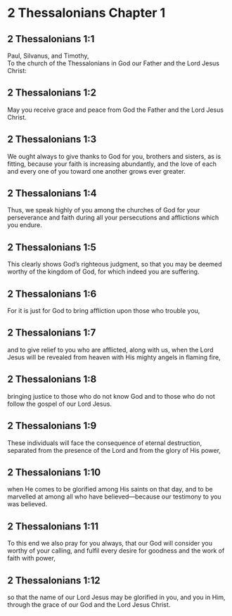 # 2 Thessalonians Chapter 1

## 2 Thessalonians 1:1

Paul, Silvanus, and Timothy,  
To the church of the Thessalonians in God our Father and the Lord Jesus Christ:

## 2 Thessalonians 1:2

May you receive grace and peace from God the Father and the Lord Jesus Christ.

## 2 Thessalonians 1:3

We ought always to give thanks to God for you, brothers and sisters, as is fitting, because your faith is increasing abundantly, and the love of each and every one of you toward one another grows ever greater.

## 2 Thessalonians 1:4

Thus, we speak highly of you among the churches of God for your perseverance and faith during all your persecutions and afflictions which you endure.

## 2 Thessalonians 1:5

This clearly shows God’s righteous judgment, so that you may be deemed worthy of the kingdom of God, for which indeed you are suffering.

## 2 Thessalonians 1:6

For it is just for God to bring affliction upon those who trouble you,

## 2 Thessalonians 1:7

and to give relief to you who are afflicted, along with us, when the Lord Jesus will be revealed from heaven with His mighty angels in flaming fire,

## 2 Thessalonians 1:8

bringing justice to those who do not know God and to those who do not follow the gospel of our Lord Jesus.

## 2 Thessalonians 1:9

These individuals will face the consequence of eternal destruction, separated from the presence of the Lord and from the glory of His power,

## 2 Thessalonians 1:10

when He comes to be glorified among His saints on that day, and to be marvelled at among all who have believed—because our testimony to you was believed.

## 2 Thessalonians 1:11

To this end we also pray for you always, that our God will consider you worthy of your calling, and fulfil every desire for goodness and the work of faith with power,

## 2 Thessalonians 1:12

so that the name of our Lord Jesus may be glorified in you, and you in Him, through the grace of our God and the Lord Jesus Christ.

